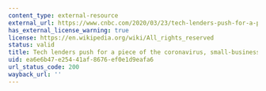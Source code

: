 ```yaml
---
content_type: external-resource
external_url: https://www.cnbc.com/2020/03/23/tech-lenders-push-for-a-piece-of-the-coronavirus-bailout.html
has_external_license_warning: true
license: https://en.wikipedia.org/wiki/All_rights_reserved
status: valid
title: Tech lenders push for a piece of the coronavirus, small-business bailout
uid: ea6e6b47-e254-41af-8676-ef0e1d9eafa6
url_status_code: 200
wayback_url: ''
---
```

